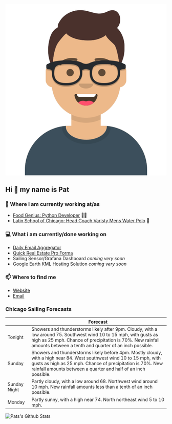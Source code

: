 [![Social banner for p-j-falconer](https://raw.githubusercontent.com/P-J-FALCONER/P-J-FALCONER/master/assets/avataaars.svg)](https://patfalconer.com/)
## Hi :wave: my name is Pat

### 💼 Where I am currently working at/as
- [Food Genius: Python Developer](https://getfoodgenius.com/) 🍔🐍
- [Latin School of Chicago: Head Coach Varisty Mens Water Polo](https://www.latinschool.org/) 🤽


### 💻 What i am currently/done working on
 - [Daily Email Aggregator](https://github.com/P-J-FALCONER/dott_daily_mail)
 - [Quick Real Estate Pro Forma](https://github.com/P-J-FALCONER/henry)
 - Sailing Sensor/Grafana Dashboard *coming very soon*
 - Google Earth KML Hosting Solution *coming very soon*

### 📫 Where to find me
 - [Website](https://patfalconer.com/)
 - [Email](mailto:patrick.j.falconer@gmail.com)


### Chicago Sailing Forecasts
|   | Forecast  |
|---|---|
| Tonight | Showers and thunderstorms likely after 9pm. Cloudy, with a low around 75. Southwest wind 10 to 15 mph, with gusts as high as 25 mph. Chance of precipitation is 70%. New rainfall amounts between a tenth and quarter of an inch possible. |
| Sunday | Showers and thunderstorms likely before 4pm. Mostly cloudy, with a high near 84. West southwest wind 10 to 15 mph, with gusts as high as 25 mph. Chance of precipitation is 70%. New rainfall amounts between a quarter and half of an inch possible. |
| Sunday Night | Partly cloudy, with a low around 68. Northwest wind around 10 mph. New rainfall amounts less than a tenth of an inch possible. |
| Monday | Partly sunny, with a high near 74. North northeast wind 5 to 10 mph. |

![Pats's Github Stats](https://github-readme-stats.vercel.app/api?username=p-j-falconer&show_icons=true&theme=radical)
